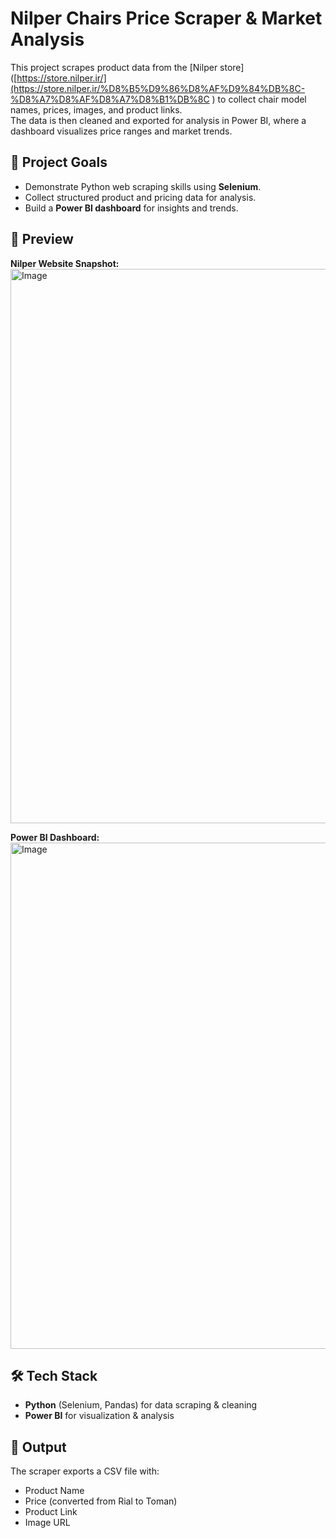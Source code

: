 # Nilper Chairs Price Scraper & Market Analysis

This project scrapes product data from the [Nilper store]([https://store.nilper.ir/](https://store.nilper.ir/%D8%B5%D9%86%D8%AF%D9%84%DB%8C-%D8%A7%D8%AF%D8%A7%D8%B1%DB%8C ) to collect chair model names, prices, images, and product links.  
The data is then cleaned and exported for analysis in Power BI, where a dashboard visualizes price ranges and market trends.


## 🔹 Project Goals
- Demonstrate Python web scraping skills using **Selenium**.  
- Collect structured product and pricing data for analysis.  
- Build a **Power BI dashboard** for insights and trends.


## 📸 Preview

**Nilper Website Snapshot:**  
<img width="1387" height="887" alt="Image" src="https://github.com/user-attachments/assets/2cd540d5-10eb-4599-a94b-6b9a7b5da3f5" /> 

**Power BI Dashboard:**  
<img width="832" height="810" alt="Image" src="https://github.com/user-attachments/assets/6f4f237e-31df-476f-b3ef-cd60efe81a12" />


## 🛠️ Tech Stack
- **Python** (Selenium, Pandas) for data scraping & cleaning  
- **Power BI** for visualization & analysis  


## 📂 Output
The scraper exports a CSV file with:
- Product Name  
- Price (converted from Rial to Toman)  
- Product Link  
- Image URL  
